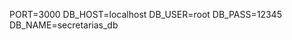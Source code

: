 PORT=3000
DB_HOST=localhost
DB_USER=root
DB_PASS=12345
DB_NAME=secretarias_db
                                                  